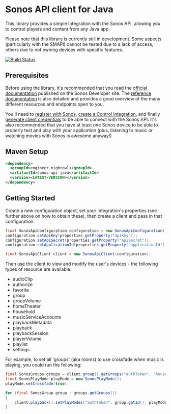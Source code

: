 # Sonos API client for Java

This library provides a simple integration with the Sonos API, allowing you to control players and content from any Java app.

Please note that this library is currently still in development. Some aspects (particularly with the SMAPI) cannot be tested
due to a lack of access, others due to not owning devices with specific features.

[![Build Status](https://travis-ci.org/nightowlengineer/sonos-api-java.svg?branch=master)](https://travis-ci.org/nightowlengineer/sonos-api-java)

## Prerequisites

Before using the library, it's recommended that you read the [official documentation](https://developer.sonos.com/build/connected-home-get-started/)
published on the Sonos Developer site. The [reference documentation](https://developer.sonos.com/reference/) is also
detailed and provides a good overview of the many different resources and endpoints open to you.

You'll need to [register with Sonos](https://integration.sonos.com/users/sign_up), [create a Control Integration](https://integration.sonos.com/control_integrations/new),
and finally [generate client credentials](https://integration.sonos.com/integrations) to be able to connect with the Sonos API.
It's also recommended that you have at least one Sonos device to be able to properly test and play with your application
(plus, listening to music or watching movies with Sonos is awesome anyway!)

## Maven Setup

```xml
<dependency>
  <groupId>engineer.nightowl</groupId>
  <artifactId>sonos-api-java</artifactId>
  <version><LATEST-VERSION></version>
</dependency>
```

## Getting Started

Create a new configuration object, set your integration's properties (see further above on how to obtain these),
then create a client and pass in that configuration:
```java
final SonosApiConfiguration configuration = new SonosApiConfiguration();
configuration.setApiKey(properties.getProperty("apiKey"));
configuration.setApiSecret(properties.getProperty("apiSecret"));
configuration.setApplicationId(properties.getProperty("applicationId"));

final SonosApiClient client = new SonosApiClient(configuration);
```

Then use the client to view and modify the user's devices - the following types of resource are available:

  * audioClip
  * authorize
  * favorite
  * group
  * groupVolume
  * homeTheater
  * household
  * musicServiceAccounts
  * playbackMetadata
  * playback
  * playbackSession
  * playerVolume
  * playlist
  * settings

For example, to set all 'groups' (aka rooms) to use crossfade when music is playing, you could run the following:

```java
final SonosGroups groups = client.group().getGroups("authToken", "householdId");
final SonosPlayMode playMode = new SonosPlayMode();
playMode.setCrossfade(true);

for (final SonosGroup group : groups.getGroups())
{
    client.playback().setPlayModes("authToken", group.getId(), playMode);
}
```
